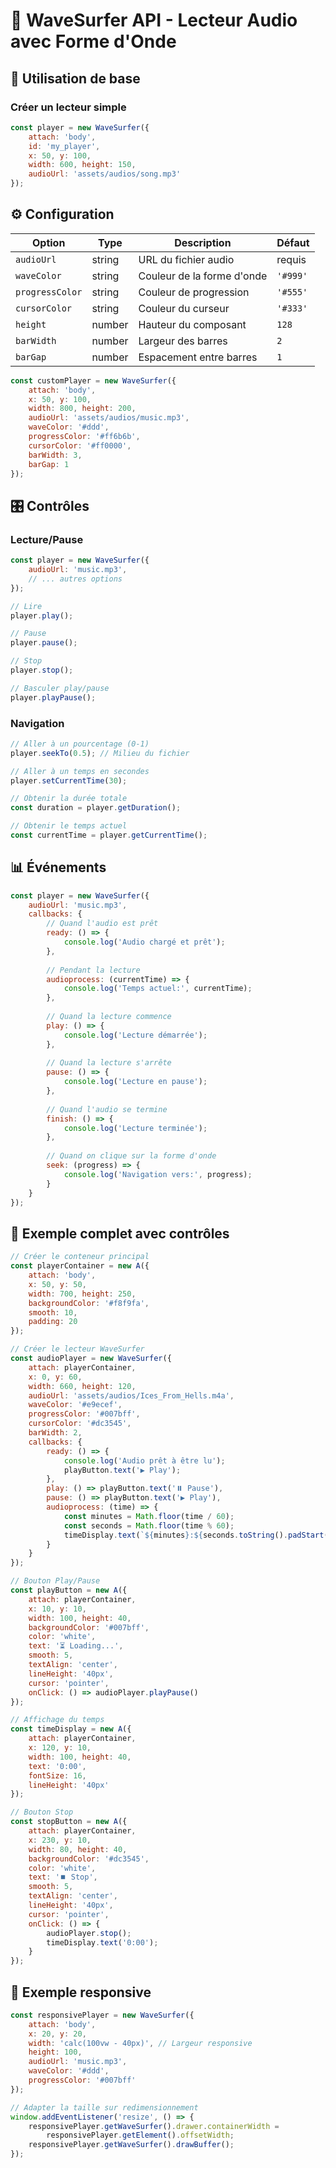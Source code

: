 # 🎵 WaveSurfer API - Lecteur Audio avec Forme d'Onde

## 🚀 Utilisation de base

### Créer un lecteur simple
```javascript
const player = new WaveSurfer({
    attach: 'body',
    id: 'my_player',
    x: 50, y: 100,
    width: 600, height: 150,
    audioUrl: 'assets/audios/song.mp3'
});
```

## ⚙️ Configuration

| Option | Type | Description | Défaut |
|--------|------|-------------|--------|
| `audioUrl` | string | URL du fichier audio | requis |
| `waveColor` | string | Couleur de la forme d'onde | `'#999'` |
| `progressColor` | string | Couleur de progression | `'#555'` |
| `cursorColor` | string | Couleur du curseur | `'#333'` |
| `height` | number | Hauteur du composant | `128` |
| `barWidth` | number | Largeur des barres | `2` |
| `barGap` | number | Espacement entre barres | `1` |

```javascript
const customPlayer = new WaveSurfer({
    attach: 'body',
    x: 50, y: 100,
    width: 800, height: 200,
    audioUrl: 'assets/audios/music.mp3',
    waveColor: '#ddd',
    progressColor: '#ff6b6b',
    cursorColor: '#ff0000',
    barWidth: 3,
    barGap: 1
});
```

## 🎛️ Contrôles

### Lecture/Pause
```javascript
const player = new WaveSurfer({
    audioUrl: 'music.mp3',
    // ... autres options
});

// Lire
player.play();

// Pause
player.pause();

// Stop
player.stop();

// Basculer play/pause
player.playPause();
```

### Navigation
```javascript
// Aller à un pourcentage (0-1)
player.seekTo(0.5); // Milieu du fichier

// Aller à un temps en secondes
player.setCurrentTime(30);

// Obtenir la durée totale
const duration = player.getDuration();

// Obtenir le temps actuel
const currentTime = player.getCurrentTime();
```

## 📊 Événements

```javascript
const player = new WaveSurfer({
    audioUrl: 'music.mp3',
    callbacks: {
        // Quand l'audio est prêt
        ready: () => {
            console.log('Audio chargé et prêt');
        },
        
        // Pendant la lecture
        audioprocess: (currentTime) => {
            console.log('Temps actuel:', currentTime);
        },
        
        // Quand la lecture commence
        play: () => {
            console.log('Lecture démarrée');
        },
        
        // Quand la lecture s'arrête
        pause: () => {
            console.log('Lecture en pause');
        },
        
        // Quand l'audio se termine
        finish: () => {
            console.log('Lecture terminée');
        },
        
        // Quand on clique sur la forme d'onde
        seek: (progress) => {
            console.log('Navigation vers:', progress);
        }
    }
});
```

## 🎨 Exemple complet avec contrôles

```javascript
// Créer le conteneur principal
const playerContainer = new A({
    attach: 'body',
    x: 50, y: 50,
    width: 700, height: 250,
    backgroundColor: '#f8f9fa',
    smooth: 10,
    padding: 20
});

// Créer le lecteur WaveSurfer
const audioPlayer = new WaveSurfer({
    attach: playerContainer,
    x: 0, y: 60,
    width: 660, height: 120,
    audioUrl: 'assets/audios/Ices_From_Hells.m4a',
    waveColor: '#e9ecef',
    progressColor: '#007bff',
    cursorColor: '#dc3545',
    barWidth: 2,
    callbacks: {
        ready: () => {
            console.log('Audio prêt à être lu');
            playButton.text('▶️ Play');
        },
        play: () => playButton.text('⏸️ Pause'),
        pause: () => playButton.text('▶️ Play'),
        audioprocess: (time) => {
            const minutes = Math.floor(time / 60);
            const seconds = Math.floor(time % 60);
            timeDisplay.text(`${minutes}:${seconds.toString().padStart(2, '0')}`);
        }
    }
});

// Bouton Play/Pause
const playButton = new A({
    attach: playerContainer,
    x: 10, y: 10,
    width: 100, height: 40,
    backgroundColor: '#007bff',
    color: 'white',
    text: '⏳ Loading...',
    smooth: 5,
    textAlign: 'center',
    lineHeight: '40px',
    cursor: 'pointer',
    onClick: () => audioPlayer.playPause()
});

// Affichage du temps
const timeDisplay = new A({
    attach: playerContainer,
    x: 120, y: 10,
    width: 100, height: 40,
    text: '0:00',
    fontSize: 16,
    lineHeight: '40px'
});

// Bouton Stop
const stopButton = new A({
    attach: playerContainer,
    x: 230, y: 10,
    width: 80, height: 40,
    backgroundColor: '#dc3545',
    color: 'white',
    text: '⏹️ Stop',
    smooth: 5,
    textAlign: 'center',
    lineHeight: '40px',
    cursor: 'pointer',
    onClick: () => {
        audioPlayer.stop();
        timeDisplay.text('0:00');
    }
});
```

## 📱 Exemple responsive

```javascript
const responsivePlayer = new WaveSurfer({
    attach: 'body',
    x: 20, y: 20,
    width: 'calc(100vw - 40px)', // Largeur responsive
    height: 100,
    audioUrl: 'music.mp3',
    waveColor: '#ddd',
    progressColor: '#007bff'
});

// Adapter la taille sur redimensionnement
window.addEventListener('resize', () => {
    responsivePlayer.getWaveSurfer().drawer.containerWidth = 
        responsivePlayer.getElement().offsetWidth;
    responsivePlayer.getWaveSurfer().drawBuffer();
});
```
